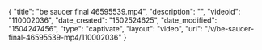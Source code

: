 {
    "title": "be saucer final 46595539.mp4",
    "description": "",
    "videoid": "110002036",
    "date_created": "1502524625",
    "date_modified": "1504247456",
    "type": "captivate",
    "layout": "video",
    "url": "\/v\/be-saucer-final-46595539-mp4\/110002036"
}